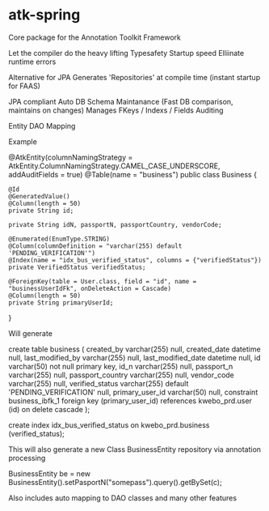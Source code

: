 # atk-spring



Core package for the Annotation Toolkit Framework

Let the compiler do the heavy lifting
Typesafety
Startup speed
Elliinate runtime errors

Alternative for JPA
Generates 'Repositories' at compile time (instant startup for FAAS)

JPA compliant
Auto DB Schema Maintanance (Fast DB comparison, maintains on changes)
Manages FKeys / Indexs / Fields
Auditing

Entity DAO Mapping

Example

@AtkEntity(columnNamingStrategy = AtkEntity.ColumnNamingStrategy.CAMEL_CASE_UNDERSCORE, addAuditFields = true)
@Table(name = "business")
public class Business {

    @Id
    @GeneratedValue()
    @Column(length = 50)
    private String id;

    private String idN, passportN, passportCountry, vendorCode;
    
    @Enumerated(EnumType.STRING)
    @Column(columnDefinition = "varchar(255) default 'PENDING_VERIFICATION'")
    @Index(name = "idx_bus_verified_status", columns = {"verifiedStatus"})
    private VerifiedStatus verifiedStatus;

    @ForeignKey(table = User.class, field = "id", name = "businessUserIdFk", onDeleteAction = Cascade)
    @Column(length = 50)
    private String primaryUserId;


}

Will generate 

create table business
(
	created_by varchar(255) null,
	created_date datetime null,
	last_modified_by varchar(255) null,
	last_modified_date datetime null,
	id varchar(50) not null
		primary key,
	id_n varchar(255) null,
	passport_n varchar(255) null,
	passport_country varchar(255) null,
	vendor_code varchar(255) null,
	verified_status varchar(255) default 'PENDING_VERIFICATION' null,
  primary_user_id varchar(50) null,
	constraint business_ibfk_1
		foreign key (primary_user_id) references kwebo_prd.user (id)
			on delete cascade
);

create index idx_bus_verified_status
	on kwebo_prd.business (verified_status);


This will also generate a new Class BusinessEntity repository via annotation processing

BusinessEntity be = new BusinessEntity().setPasportN("somepass").query().getBySet(c);

Also includes auto mapping to DAO classes and many other features
